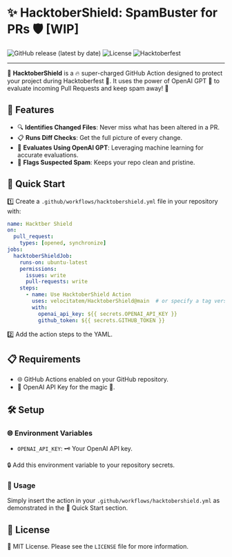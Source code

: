 # ✨ HacktoberShield: SpamBuster for PRs 🛡️ [WIP]

![GitHub release (latest by date)](https://img.shields.io/github/v/release/velocitatem/hacktobershield)
![License](https://img.shields.io/badge/license-MIT-blue.svg)
![Hacktoberfest](https://img.shields.io/badge/Hacktoberfest-Friendly-orange.svg)

---

🚀 **HacktoberShield** is a 🔥 super-charged GitHub Action designed to protect your project during Hacktoberfest 🎃. It uses the power of OpenAI GPT 🤖 to evaluate incoming Pull Requests and keep spam away! 🚫

## 🌟 Features

- 🔍 **Identifies Changed Files**: Never miss what has been altered in a PR.
- 📋 **Runs Diff Checks**: Get the full picture of every change.
- 🧠 **Evaluates Using OpenAI GPT**: Leveraging machine learning for accurate evaluations.
- 🚩 **Flags Suspected Spam**: Keeps your repo clean and pristine.

## 🚀 Quick Start

1️⃣ Create a `.github/workflows/hacktobershield.yml` file in your repository with:

```yaml
name: Hacktber Shield
on:
  pull_request:
    types: [opened, synchronize]
jobs:
  hacktoberShieldJob:
    runs-on: ubuntu-latest
    permissions:
      issues: write
      pull-requests: write
    steps:
      - name: Use HacktoberShield Action
        uses: velocitatem/HacktoberShield@main  # or specify a tag version instead of "main"
        with:
          openai_api_key: ${{ secrets.OPENAI_API_KEY }}
          github_token: ${{ secrets.GITHUB_TOKEN }}
```

2️⃣ Add the action steps to the YAML.

## 📋 Requirements

- 🌐 GitHub Actions enabled on your GitHub repository.
- 🔑 OpenAI API Key for the magic 🎩.

## 🛠️ Setup

### 🌐 Environment Variables

- `OPENAI_API_KEY`: 🗝️ Your OpenAI API key.

🔒 Add this environment variable to your repository secrets.

### 🚀 Usage

Simply insert the action in your `.github/workflows/hacktobershield.yml` as demonstrated in the 🚀 Quick Start section.

## 📜 License

📗 MIT License. Please see the `LICENSE` file for more information.
